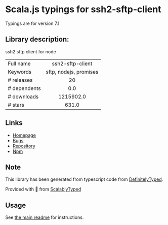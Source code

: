 
# Scala.js typings for ssh2-sftp-client

Typings are for version 7.1

## Library description:
ssh2 sftp client for node

|                    |                 |
| ------------------ | :-------------: |
| Full name          | ssh2-sftp-client |
| Keywords           | sftp, nodejs, promises |
| # releases         | 20 |
| # dependents       | 0.0 |
| # downloads        | 1215902.0 |
| # stars            | 631.0 |

## Links
- [Homepage](https://github.com/theophilusx/ssh2-sftp-client#readme)
- [Bugs](https://github.com/theophilusx/ssh2-sftp-client/issues)
- [Repository](https://github.com/theophilusx/ssh2-sftp-client)
- [Npm](https://www.npmjs.com/package/ssh2-sftp-client)
    


## Note
This library has been generated from typescript code from [DefinitelyTyped](https://definitelytyped.org).

Provided with :purple_heart: from [ScalablyTyped](https://github.com/oyvindberg/ScalablyTyped)

## Usage
See [the main readme](../../readme.md) for instructions.


